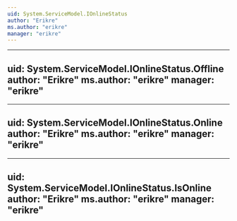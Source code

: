 ```yaml
---
uid: System.ServiceModel.IOnlineStatus
author: "Erikre"
ms.author: "erikre"
manager: "erikre"
---
```


---
uid: System.ServiceModel.IOnlineStatus.Offline
author: "Erikre"
ms.author: "erikre"
manager: "erikre"
---

---
uid: System.ServiceModel.IOnlineStatus.Online
author: "Erikre"
ms.author: "erikre"
manager: "erikre"
---

---
uid: System.ServiceModel.IOnlineStatus.IsOnline
author: "Erikre"
ms.author: "erikre"
manager: "erikre"
---
